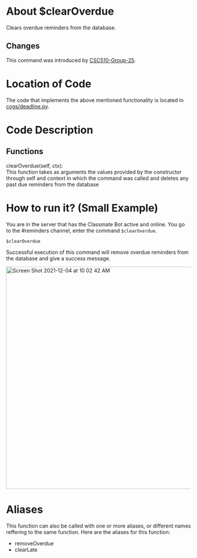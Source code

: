 # About $clearOverdue
Clears overdue reminders from the database. 

## Changes

This command was introduced by [CSC510-Group-25](https://github.com/CSC510-Group-25/ClassMateBot/).

# Location of Code
The code that implements the above mentioned functionality is located in [cogs/deadline.py](https://github.com/maddaicita/ClassMateBot-1.1/tree/main/cogs/deadline.py).

# Code Description
## Functions
clearOverdue(self, ctx): <br>
This function takes as arguments the values provided by the constructor through self and context in which the command was called and deletes any 
past due reminders from the database

# How to run it? (Small Example)
You are in the server that has the Classmate Bot active and online. You go to
 the #reminders channel, enter the command `$clearOverdue`.

```
$clearOverdue
```
Successful execution of this command will remove overdue reminders from the database and give a success message.

<img width="607" alt="Screen Shot 2021-12-04 at 10 02 42 AM" src="https://user-images.githubusercontent.com/78971563/144714701-43a806ea-7df6-45bf-a636-8a689add876f.png">

# Aliases

This function can also be called with one or more aliases, or different names reffering to the same function. Here are the aliases for this function:

 - removeOverdue 
 - clearLate
 